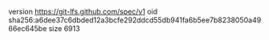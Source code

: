 version https://git-lfs.github.com/spec/v1
oid sha256:a6dee37c6dbded12a3bcfe292ddcd55db941fa6b5ee7b8238050a4966ec645be
size 6913

